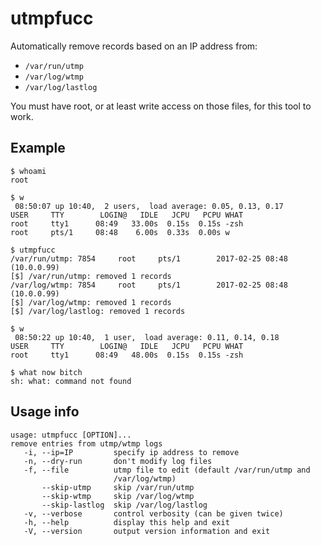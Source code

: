 # utmpfucc

Automatically remove records based on an IP address from:

 - `/var/run/utmp`
 - `/var/log/wtmp`
 - `/var/log/lastlog`

You must have root, or at least write access on those files, for this tool to work.

## Example

    $ whoami
    root
    
    $ w
     08:50:07 up 10:40,  2 users,  load average: 0.05, 0.13, 0.17
    USER     TTY        LOGIN@   IDLE   JCPU   PCPU WHAT
    root     tty1      08:49   33.00s  0.15s  0.15s -zsh
    root     pts/1     08:48    6.00s  0.33s  0.00s w
    
    $ utmpfucc
    /var/run/utmp: 7854     root     pts/1        2017-02-25 08:48 (10.0.0.99)
    [$] /var/run/utmp: removed 1 records
    /var/log/wtmp: 7854     root     pts/1        2017-02-25 08:48 (10.0.0.99)
    [$] /var/log/wtmp: removed 1 records
    [$] /var/log/lastlog: removed 1 records
    
    $ w
     08:50:22 up 10:40,  1 user,  load average: 0.11, 0.14, 0.18
    USER     TTY        LOGIN@   IDLE   JCPU   PCPU WHAT
    root     tty1      08:49   48.00s  0.15s  0.15s -zsh
    
    $ what now bitch
    sh: what: command not found


## Usage info

    usage: utmpfucc [OPTION]...
    remove entries from utmp/wtmp logs
       -i, --ip=IP         specify ip address to remove
       -n, --dry-run       don't modify log files
       -f, --file          utmp file to edit (default /var/run/utmp and
                           /var/log/wtmp)
           --skip-utmp     skip /var/run/utmp
           --skip-wtmp     skip /var/log/wtmp
           --skip-lastlog  skip /var/log/lastlog
       -v, --verbose       control verbosity (can be given twice)
       -h, --help          display this help and exit
       -V, --version       output version information and exit


